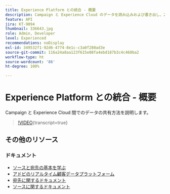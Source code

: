 ```yaml
---
title: Experience Platform との統合 - 概要
description: Campaign と Experience Cloud のデータを読み込みおよび書き出し、2 つのソリューション間でやり取りできるようにする方法を説明します。
feature: API
jira: KT-9094
thumbnail: 336643.jpg
role: Admin, Developer
level: Experienced
recommendations: noDisplay
exl-id: 349532f1-92d6-4774-8e1c-c3a0f280ad3e
source-git-commit: 116a24a8aa123f615e08fa4ebd187b3c4c460ba2
workflow-type: ht
source-wordcount: '86'
ht-degree: 100%

---
```


# Experience Platform との統合 - 概要

Campaign と Experience Cloud 間でのデータの共有方法を説明します。

>[!VIDEO](https://video.tv.adobe.com/v/336643?quality=12&learn=on){transcript=true}

## その他のリソース

### ドキュメント

* [ソースと宛先の基本を学ぶ](https://experienceleague.adobe.com/docs/campaign-classic/using/aep-sources-destinations/get-started-sources-destinations.html?lang=ja#integrating-with-adobe-experience-cloud)
* [アドビのリアルタイム顧客データプラットフォーム](https://experienceleague.adobe.com/docs/experience-platform/rtcdp/overview.html?lang=ja)
* [宛先に関するドキュメント](https://experienceleague.adobe.com/docs/experience-platform/destinations/home.html?lang=ja)
* [ソースに関するドキュメント](https://experienceleague.adobe.com/docs/experience-platform/sources/home.html?lang=ja)
